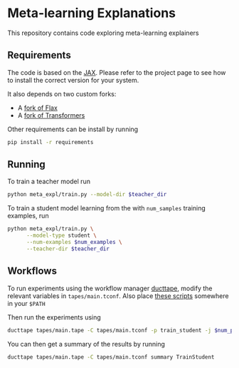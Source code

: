 # Meta-learning Explanations

This repository contains code exploring meta-learning explainers

## Requirements

The code is based on the [JAX](https://github.com/google/jax).
Please refer to the project page to see how to install the correct version for your system.

It also depends on two custom forks:

* A [fork of Flax](https://github.com/CoderPat/flax)
* A [fork of Transformers](https://github.com/CoderPat/transformers)

Other requirements can be install by running

```bash
pip install -r requirements
```

## Running

To train a teacher model run

```bash
python meta_expl/train.py --model-dir $teacher_dir
```

To train a student model learning from the  with `num_samples` training examples, run

```bash
python meta_expl/train.py \
      --model-type student \
      --num-examples $num_examples \
      --teacher-dir $teacher_dir 
```

## Workflows

To run experiments using the workflow manager [ducttape](https://github.com/jhclark/ducttape), modify the relevant variables in `tapes/main.tconf`.
Also place [these scripts](https://gist.github.com/CoderPat/daa604ddb3d5a779dc2029509552e013) somewhere in your `$PATH`

Then run the experiments using 

```bash
ducttape tapes/main.tape -C tapes/main.tconf -p train_student -j $num_parallel_jobs
```

You can then get a summary of the results by running 

```bash
ducttape tapes/main.tape -C tapes/main.tconf summary TrainStudent
```